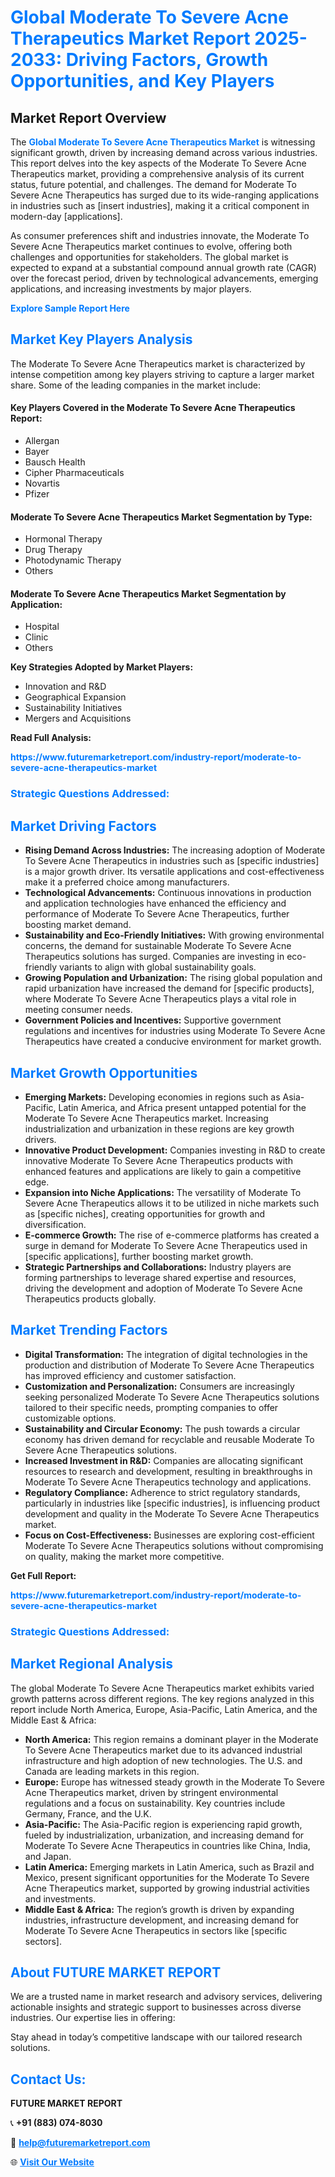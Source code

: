 <h1 style="color: #007BFF;">Global Moderate To Severe Acne Therapeutics Market Report 2025-2033: Driving Factors, Growth Opportunities, and Key Players</h1>

<section id="overview">
<h2>Market Report Overview</h2>
<p>The <a href="https://www.futuremarketreport.com/industry-report/moderate-to-severe-acne-therapeutics-market" style="color: #007BFF; text-decoration: none;"><strong>Global Moderate To Severe Acne Therapeutics Market</strong></a> is witnessing significant growth, driven by increasing demand across various industries. This report delves into the key aspects of the Moderate To Severe Acne Therapeutics market, providing a comprehensive analysis of its current status, future potential, and challenges. The demand for Moderate To Severe Acne Therapeutics has surged due to its wide-ranging applications in industries such as [insert industries], making it a critical component in modern-day [applications].</p>
<p>As consumer preferences shift and industries innovate, the Moderate To Severe Acne Therapeutics market continues to evolve, offering both challenges and opportunities for stakeholders. The global market is expected to expand at a substantial compound annual growth rate (CAGR) over the forecast period, driven by technological advancements, emerging applications, and increasing investments by major players.</p>
</section>

<section id="overview">
<p><a href="https://www.futuremarketreport.com/request-sample/reportId=64560" style="color: #007BFF; text-decoration: none;"><strong>Explore Sample Report Here</strong></a></p>
</section>

<section id="key-players">
<h2 style="color: #007BFF;">Market Key Players Analysis</h2>
<p>The Moderate To Severe Acne Therapeutics market is characterized by intense competition among key players striving to capture a larger market share. Some of the leading companies in the market include:</p>
<h4>Key Players Covered in the Moderate To Severe Acne Therapeutics Report:</h4>
<ul><li>Allergan</li><li>Bayer</li><li>Bausch Health</li><li>Cipher Pharmaceuticals</li><li>Novartis</li><li>Pfizer</li></ul>
<h4>Moderate To Severe Acne Therapeutics Market Segmentation by Type:</h4>
<ul><li>Hormonal Therapy</li><li>Drug Therapy</li><li>Photodynamic Therapy</li><li>Others</li></ul>

<h4>Moderate To Severe Acne Therapeutics Market Segmentation by Application:</h4>
<ul><li>Hospital</li><li>Clinic</li><li>Others</li></ul>
<p><strong>Key Strategies Adopted by Market Players:</strong></p>
<ul>
<li>Innovation and R&D</li>
<li>Geographical Expansion</li>
<li>Sustainability Initiatives</li>
<li>Mergers and Acquisitions</li>
</ul>
</section>

<section>
<p><strong>Read Full Analysis: </strong></p><a href="https://www.futuremarketreport.com/industry-report/moderate-to-severe-acne-therapeutics-market" style="color: #007BFF; text-decoration: none;"><strong>https://www.futuremarketreport.com/industry-report/moderate-to-severe-acne-therapeutics-market</strong></a>
<h3 style="color: #007BFF;">Strategic Questions Addressed:</h3>
</section>

<section id="driving-factors">
<h2 style="color: #007BFF;">Market Driving Factors</h2>
<ul>
<li><strong>Rising Demand Across Industries:</strong> The increasing adoption of Moderate To Severe Acne Therapeutics in industries such as [specific industries] is a major growth driver. Its versatile applications and cost-effectiveness make it a preferred choice among manufacturers.</li>
<li><strong>Technological Advancements:</strong> Continuous innovations in production and application technologies have enhanced the efficiency and performance of Moderate To Severe Acne Therapeutics, further boosting market demand.</li>
<li><strong>Sustainability and Eco-Friendly Initiatives:</strong> With growing environmental concerns, the demand for sustainable Moderate To Severe Acne Therapeutics solutions has surged. Companies are investing in eco-friendly variants to align with global sustainability goals.</li>
<li><strong>Growing Population and Urbanization:</strong> The rising global population and rapid urbanization have increased the demand for [specific products], where Moderate To Severe Acne Therapeutics plays a vital role in meeting consumer needs.</li>
<li><strong>Government Policies and Incentives:</strong> Supportive government regulations and incentives for industries using Moderate To Severe Acne Therapeutics have created a conducive environment for market growth.</li>
</ul>
</section>

<section id="growth-opportunities">
<h2 style="color: #007BFF;">Market Growth Opportunities</h2>
<ul>
<li><strong>Emerging Markets:</strong> Developing economies in regions such as Asia-Pacific, Latin America, and Africa present untapped potential for the Moderate To Severe Acne Therapeutics market. Increasing industrialization and urbanization in these regions are key growth drivers.</li>
<li><strong>Innovative Product Development:</strong> Companies investing in R&D to create innovative Moderate To Severe Acne Therapeutics products with enhanced features and applications are likely to gain a competitive edge.</li>
<li><strong>Expansion into Niche Applications:</strong> The versatility of Moderate To Severe Acne Therapeutics allows it to be utilized in niche markets such as [specific niches], creating opportunities for growth and diversification.</li>
<li><strong>E-commerce Growth:</strong> The rise of e-commerce platforms has created a surge in demand for Moderate To Severe Acne Therapeutics used in [specific applications], further boosting market growth.</li>
<li><strong>Strategic Partnerships and Collaborations:</strong> Industry players are forming partnerships to leverage shared expertise and resources, driving the development and adoption of Moderate To Severe Acne Therapeutics products globally.</li>
</ul>
</section>

<section id="trending-factors">
<h2 style="color: #007BFF;">Market Trending Factors</h2>
<ul>
<li><strong>Digital Transformation:</strong> The integration of digital technologies in the production and distribution of Moderate To Severe Acne Therapeutics has improved efficiency and customer satisfaction.</li>
<li><strong>Customization and Personalization:</strong> Consumers are increasingly seeking personalized Moderate To Severe Acne Therapeutics solutions tailored to their specific needs, prompting companies to offer customizable options.</li>
<li><strong>Sustainability and Circular Economy:</strong> The push towards a circular economy has driven demand for recyclable and reusable Moderate To Severe Acne Therapeutics solutions.</li>
<li><strong>Increased Investment in R&D:</strong> Companies are allocating significant resources to research and development, resulting in breakthroughs in Moderate To Severe Acne Therapeutics technology and applications.</li>
<li><strong>Regulatory Compliance:</strong> Adherence to strict regulatory standards, particularly in industries like [specific industries], is influencing product development and quality in the Moderate To Severe Acne Therapeutics market.</li>
<li><strong>Focus on Cost-Effectiveness:</strong> Businesses are exploring cost-efficient Moderate To Severe Acne Therapeutics solutions without compromising on quality, making the market more competitive.</li>
</ul>
</section>

<section>
<p><strong>Get Full Report: </strong></p><a href="https://www.futuremarketreport.com/industry-report/moderate-to-severe-acne-therapeutics-market" style="color: #007BFF; text-decoration: none;"><strong>https://www.futuremarketreport.com/industry-report/moderate-to-severe-acne-therapeutics-market</strong></a>
<h3 style="color: #007BFF;">Strategic Questions Addressed:</h3>
</section>


<section id="regional-analysis">
<h2 style="color: #007BFF;">Market Regional Analysis</h2>
<p>The global Moderate To Severe Acne Therapeutics market exhibits varied growth patterns across different regions. The key regions analyzed in this report include North America, Europe, Asia-Pacific, Latin America, and the Middle East & Africa:</p>
<ul>
<li><strong>North America:</strong> This region remains a dominant player in the Moderate To Severe Acne Therapeutics market due to its advanced industrial infrastructure and high adoption of new technologies. The U.S. and Canada are leading markets in this region.</li>
<li><strong>Europe:</strong> Europe has witnessed steady growth in the Moderate To Severe Acne Therapeutics market, driven by stringent environmental regulations and a focus on sustainability. Key countries include Germany, France, and the U.K.</li>
<li><strong>Asia-Pacific:</strong> The Asia-Pacific region is experiencing rapid growth, fueled by industrialization, urbanization, and increasing demand for Moderate To Severe Acne Therapeutics in countries like China, India, and Japan.</li>
<li><strong>Latin America:</strong> Emerging markets in Latin America, such as Brazil and Mexico, present significant opportunities for the Moderate To Severe Acne Therapeutics market, supported by growing industrial activities and investments.</li>
<li><strong>Middle East & Africa:</strong> The region’s growth is driven by expanding industries, infrastructure development, and increasing demand for Moderate To Severe Acne Therapeutics in sectors like [specific sectors].</li>
</ul>
</section>

<footer>
<h2 style="color: #007BFF;">About FUTURE MARKET REPORT</h2>
<p>We are a trusted name in market research and advisory services, delivering actionable insights and strategic support to businesses across diverse industries. Our expertise lies in offering:</p>

<p>Stay ahead in today’s competitive landscape with our tailored research solutions.</p>

<h2 style="color: #007BFF;">Contact Us:</h2>
<p><strong>FUTURE MARKET REPORT</strong></p>
<p>📞 <strong>+91 (883) 074-8030</strong></p>
<p>📧 <strong><a href="mailto:help@futuremarketreport.com" style="color: #007BFF;">help@futuremarketreport.com</a></strong></p>
<p>🌐 <strong><a href="https://www.futuremarketreport.com/" style="color: #007BFF;">Visit Our Website</a></strong></p>
</footer>